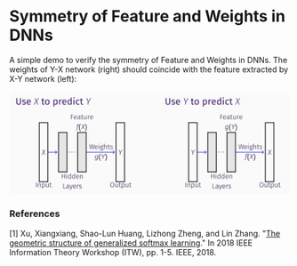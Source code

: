 # Symmetry of Feature and Weights in DNNs
A simple demo to verify the symmetry of Feature and Weights in DNNs. The weights of Y-X network (right) should coincide with the feature extracted by X-Y network (left):

<img src="images/sym.png" width="768">

### References 
[1] Xu, Xiangxiang, Shao-Lun Huang, Lizhong Zheng, and Lin Zhang. "[The geometric structure of generalized softmax learning](https://xiangxiangxu.com/media/documents/itw2018_ps.pdf)." In 2018 IEEE Information Theory Workshop (ITW), pp. 1-5. IEEE, 2018.
